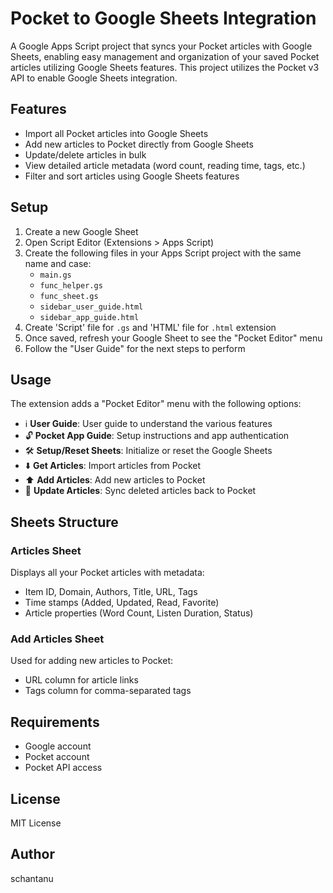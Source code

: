 # Pocket to Google Sheets Integration

A Google Apps Script project that syncs your Pocket articles with Google Sheets, enabling easy management and organization of your saved Pocket articles utilizing Google Sheets features. This project utilizes the Pocket v3 API to enable Google Sheets integration.

## Features

- Import all Pocket articles into Google Sheets
- Add new articles to Pocket directly from Google Sheets
- Update/delete articles in bulk
- View detailed article metadata (word count, reading time, tags, etc.)
- Filter and sort articles using Google Sheets features

## Setup

1. Create a new Google Sheet
2. Open Script Editor (Extensions > Apps Script)
3. Create the following files in your Apps Script project with the same name and case:
   - `main.gs`
   - `func_helper.gs`
   - `func_sheet.gs`
   - `sidebar_user_guide.html`
   - `sidebar_app_guide.html`
4. Create 'Script' file for `.gs` and 'HTML' file for `.html` extension
5. Once saved, refresh your Google Sheet to see the "Pocket Editor" menu
6. Follow the "User Guide" for the next steps to perform

## Usage

The extension adds a "Pocket Editor" menu with the following options:

- ℹ️ **User Guide**: User guide to understand the various features
- 🔓 **Pocket App Guide**: Setup instructions and app authentication
- 🛠️ **Setup/Reset Sheets**: Initialize or reset the Google Sheets
- ⬇️ **Get Articles**: Import articles from Pocket
- ⬆️ **Add Articles**: Add new articles to Pocket
- 🔄 **Update Articles**: Sync deleted articles back to Pocket

## Sheets Structure

### Articles Sheet
Displays all your Pocket articles with metadata:
- Item ID, Domain, Authors, Title, URL, Tags
- Time stamps (Added, Updated, Read, Favorite)
- Article properties (Word Count, Listen Duration, Status)

### Add Articles Sheet
Used for adding new articles to Pocket:
- URL column for article links
- Tags column for comma-separated tags

## Requirements

- Google account
- Pocket account
- Pocket API access

## License

MIT License

## Author

schantanu